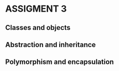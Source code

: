# ASSIGMENT 3
## Classes and objects
## Abstraction and inheritance
## Polymorphism and encapsulation
